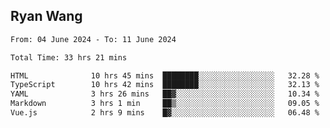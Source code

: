 ## Ryan Wang

<!--START_SECTION:waka-->

```txt
From: 04 June 2024 - To: 11 June 2024

Total Time: 33 hrs 21 mins

HTML              10 hrs 45 mins  ████████░░░░░░░░░░░░░░░░░   32.28 %
TypeScript        10 hrs 42 mins  ████████░░░░░░░░░░░░░░░░░   32.13 %
YAML              3 hrs 26 mins   ██▓░░░░░░░░░░░░░░░░░░░░░░   10.34 %
Markdown          3 hrs 1 min     ██▒░░░░░░░░░░░░░░░░░░░░░░   09.05 %
Vue.js            2 hrs 9 mins    █▓░░░░░░░░░░░░░░░░░░░░░░░   06.48 %
```

<!--END_SECTION:waka-->
